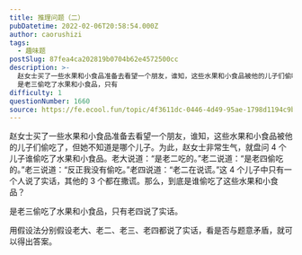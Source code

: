 ```yaml
---
title: 推理问题（二）
pubDatetime: 2022-02-06T20:58:54.000Z
author: caorushizi
tags:
  - 趣味题
postSlug: 87fea4ca202819b0704b62e4572500cc
description: >-
  赵女士买了一些水果和小食品准备去看望一个朋友，谁知，这些水果和小食品被他的儿子们偷吃了，但她不知道是哪个儿子。为此，赵女士非常生气，就盘问4个儿子谁偷吃了水果和小食品。老大说道：“是老二吃的。”老二说道：“是老四偷吃的。”老三说道：“反正我没有偷吃。”老四说道：“老二在说谎。”这4个儿子中只有一个人说了实话，其他的3个都在撒谎。那么，到底是谁偷吃了这些水果和小食品？
  是老三偷吃了水果和小食品，只有
difficulty: 1
questionNumber: 1660
source: https://fe.ecool.fun/topic/4f3611dc-0446-4d49-95ae-1798d1194c9b
---
```


赵女士买了一些水果和小食品准备去看望一个朋友，谁知，这些水果和小食品被他的儿子们偷吃了，但她不知道是哪个儿子。为此，赵女士非常生气，就盘问 4 个儿子谁偷吃了水果和小食品。老大说道：“是老二吃的。”老二说道：“是老四偷吃的。”老三说道：“反正我没有偷吃。”老四说道：“老二在说谎。”这 4 个儿子中只有一个人说了实话，其他的 3 个都在撒谎。那么，到底是谁偷吃了这些水果和小食品？

是老三偷吃了水果和小食品，只有老四说了实话。

用假设法分别假设老大、老二、老三、老四都说了实话，看是否与题意矛盾，就可以得出答案。
